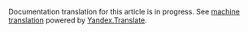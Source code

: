Documentation translation for this article is in progress.
See
[machine translation](https://z5h64q92x9.net/proxy_u/ru-en.en/http/hhru.github.io/api/rendered-docs/docs/assessment.md.html) powered by
[Yandex.Translate](https://translate.yandex.com/translate).
